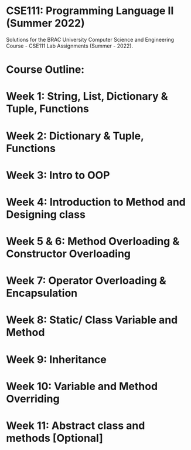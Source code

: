 # CSE111: Programming Language II (Summer 2022)
Solutions for the BRAC University Computer Science and Engineering Course - CSE111 Lab Assignments (Summer - 2022).
# Course Outline:
# Week 1: String, List, Dictionary & Tuple, Functions
# Week 2: Dictionary & Tuple, Functions
# Week 3: Intro to OOP
# Week 4: Introduction to Method and Designing class
# Week 5 & 6: Method Overloading & Constructor Overloading
# Week 7: Operator Overloading & Encapsulation
# Week 8: Static/ Class Variable and Method
# Week 9: Inheritance
# Week 10: Variable and Method Overriding
# Week 11: Abstract class and methods [Optional]

